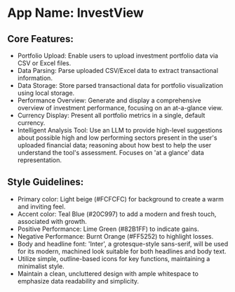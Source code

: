 # **App Name**: InvestView

## Core Features:

- Portfolio Upload: Enable users to upload investment portfolio data via CSV or Excel files.
- Data Parsing: Parse uploaded CSV/Excel data to extract transactional information.
- Data Storage: Store parsed transactional data for portfolio visualization using local storage.
- Performance Overview: Generate and display a comprehensive overview of investment performance, focusing on an at-a-glance view.
- Currency Display: Present all portfolio metrics in a single, default currency.
- Intelligent Analysis Tool: Use an LLM to provide high-level suggestions about possible high and low performing sectors present in the user's uploaded financial data; reasoning about how best to help the user understand the tool's assessment. Focuses on 'at a glance' data representation.

## Style Guidelines:

- Primary color: Light beige (#FCFCFC) for background to create a warm and inviting feel.
- Accent color: Teal Blue (#20C997) to add a modern and fresh touch, associated with growth.
- Positive Performance: Lime Green (#82B1FF) to indicate gains.
- Negative Performance: Burnt Orange (#FF5252) to highlight losses.
- Body and headline font: 'Inter', a grotesque-style sans-serif, will be used for its modern, machined look suitable for both headlines and body text.
- Utilize simple, outline-based icons for key functions, maintaining a minimalist style.
- Maintain a clean, uncluttered design with ample whitespace to emphasize data readability and simplicity.
